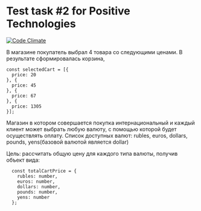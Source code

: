 Test task #2 for Positive Technologies
=

[![Code Climate](https://codeclimate.com/github/AlekseyLeshko/pt-test-task-2/badges/gpa.svg)](https://codeclimate.com/github/AlekseyLeshko/pt-test-task-2)

В магазине покупатель выбрал 4 товара со следующими ценами.
В результате сформировалась корзина,
```
const selectedCart = [{
  price: 20
}, {
  price: 45
}, {
  price: 67
}, {
  price: 1305
}];
```
Магазин в котором совершается покупка интернациональный и каждый клиент может выбрать любую валюту, с помощью которой будет осуществлять оплату.
Список доступных валют:
rubles, euros, dollars, pounds, yens(базовой валютой является dollar)

Цель: рассчитать общую цену для каждого типа валюты, получив объект вида:
```
  const totalCartPrice = {
    rubles: number,
    euros: number,
    dollars: number,
    pounds: number,
    yens: number
  };
```
